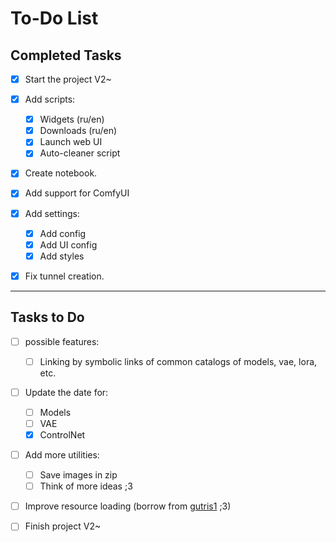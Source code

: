 # To-Do List

## Completed Tasks
- [x] Start the project V2~
- [x] Add scripts:
    - [x] Widgets (ru/en)
    - [x] Downloads (ru/en)
    - [x] Launch web UI
    - [x] Auto-cleaner script

- [x] Create notebook.
- [x] Add support for ComfyUI

- [x] Add settings:
	- [x] Add config
	- [x] Add UI config
	- [x] Add styles
	
- [x] Fix tunnel creation.

---

## Tasks to Do

- [ ] possible features:
    - [ ] Linking by symbolic links of common catalogs of models, vae, lora, etc.

- [ ] Update the date for:
    - [ ] Models
    - [ ] VAE
    - [x] ControlNet
    
 - [ ] Add more utilities:
    - [ ] Save images in zip
    - [ ] Think of more ideas ;3

- [ ] Improve resource loading (borrow from [gutris1](https://github.com/gutris1) ;3)

- [ ] Finish project V2~